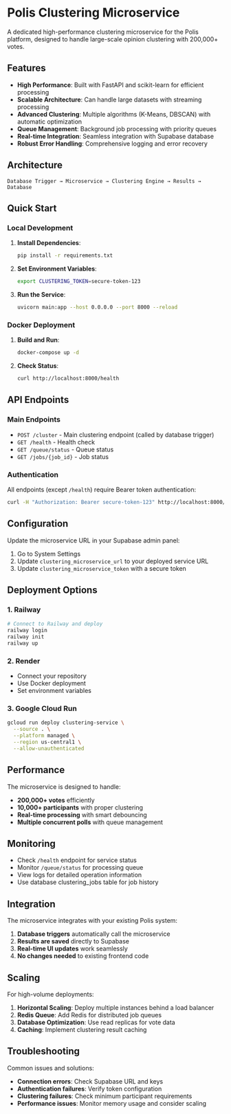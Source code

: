 
# Polis Clustering Microservice

A dedicated high-performance clustering microservice for the Polis platform, designed to handle large-scale opinion clustering with 200,000+ votes.

## Features

- **High Performance**: Built with FastAPI and scikit-learn for efficient processing
- **Scalable Architecture**: Can handle large datasets with streaming processing
- **Advanced Clustering**: Multiple algorithms (K-Means, DBSCAN) with automatic optimization
- **Queue Management**: Background job processing with priority queues
- **Real-time Integration**: Seamless integration with Supabase database
- **Robust Error Handling**: Comprehensive logging and error recovery

## Architecture

```
Database Trigger → Microservice → Clustering Engine → Results → Database
```

## Quick Start

### Local Development

1. **Install Dependencies**:
   ```bash
   pip install -r requirements.txt
   ```

2. **Set Environment Variables**:
   ```bash
   export CLUSTERING_TOKEN=secure-token-123
   ```

3. **Run the Service**:
   ```bash
   uvicorn main:app --host 0.0.0.0 --port 8000 --reload
   ```

### Docker Deployment

1. **Build and Run**:
   ```bash
   docker-compose up -d
   ```

2. **Check Status**:
   ```bash
   curl http://localhost:8000/health
   ```

## API Endpoints

### Main Endpoints

- `POST /cluster` - Main clustering endpoint (called by database trigger)
- `GET /health` - Health check
- `GET /queue/status` - Queue status
- `GET /jobs/{job_id}` - Job status

### Authentication

All endpoints (except `/health`) require Bearer token authentication:

```bash
curl -H "Authorization: Bearer secure-token-123" http://localhost:8000/queue/status
```

## Configuration

Update the microservice URL in your Supabase admin panel:

1. Go to System Settings
2. Update `clustering_microservice_url` to your deployed service URL
3. Update `clustering_microservice_token` with a secure token

## Deployment Options

### 1. Railway
```bash
# Connect to Railway and deploy
railway login
railway init
railway up
```

### 2. Render
- Connect your repository
- Use Docker deployment
- Set environment variables

### 3. Google Cloud Run
```bash
gcloud run deploy clustering-service \
  --source . \
  --platform managed \
  --region us-central1 \
  --allow-unauthenticated
```

## Performance

The microservice is designed to handle:
- **200,000+ votes** efficiently
- **10,000+ participants** with proper clustering
- **Real-time processing** with smart debouncing
- **Multiple concurrent polls** with queue management

## Monitoring

- Check `/health` endpoint for service status
- Monitor `/queue/status` for processing queue
- View logs for detailed operation information
- Use database clustering_jobs table for job history

## Integration

The microservice integrates with your existing Polis system:

1. **Database triggers** automatically call the microservice
2. **Results are saved** directly to Supabase
3. **Real-time UI updates** work seamlessly
4. **No changes needed** to existing frontend code

## Scaling

For high-volume deployments:

1. **Horizontal Scaling**: Deploy multiple instances behind a load balancer
2. **Redis Queue**: Add Redis for distributed job queues
3. **Database Optimization**: Use read replicas for vote data
4. **Caching**: Implement clustering result caching

## Troubleshooting

Common issues and solutions:

- **Connection errors**: Check Supabase URL and keys
- **Authentication failures**: Verify token configuration
- **Clustering failures**: Check minimum participant requirements
- **Performance issues**: Monitor memory usage and consider scaling

